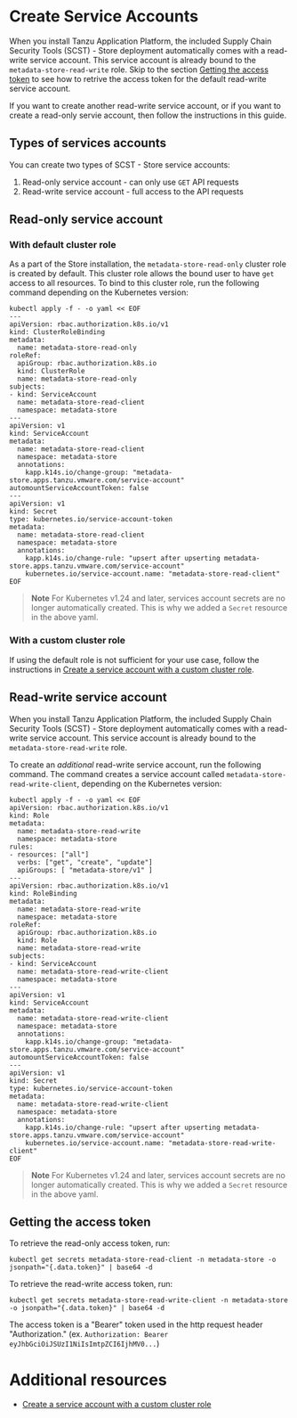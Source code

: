# Create Service Accounts

When you install Tanzu Application Platform, the included Supply Chain Security Tools (SCST) - Store deployment automatically comes with a read-write service account.
This service account is already bound to the `metadata-store-read-write` role.
Skip to the section [Getting the access token](#getting-access-token) to see how to retrive the access token for the default read-write service account.

If you want to create another read-write service account, or if you want to create a read-only servie account, then follow the instructions in this guide.

## Types of services accounts

You can create two types of SCST - Store service accounts:

1. Read-only service account - can only use `GET` API requests
2. Read-write service account - full access to the API requests

## <a id='ro-serv-accts'></a>Read-only service account

### With default cluster role

As a part of the Store installation, the `metadata-store-read-only` cluster role is created by default. This cluster role allows the bound user to have `get` access to all resources. To bind to this cluster role, run the following command depending on the Kubernetes version:

  ```console
  kubectl apply -f - -o yaml << EOF
  ---
  apiVersion: rbac.authorization.k8s.io/v1
  kind: ClusterRoleBinding
  metadata:
    name: metadata-store-read-only
  roleRef:
    apiGroup: rbac.authorization.k8s.io
    kind: ClusterRole
    name: metadata-store-read-only
  subjects:
  - kind: ServiceAccount
    name: metadata-store-read-client
    namespace: metadata-store
  ---
  apiVersion: v1
  kind: ServiceAccount
  metadata:
    name: metadata-store-read-client
    namespace: metadata-store
    annotations:
      kapp.k14s.io/change-group: "metadata-store.apps.tanzu.vmware.com/service-account"
  automountServiceAccountToken: false
  ---
  apiVersion: v1
  kind: Secret
  type: kubernetes.io/service-account-token
  metadata:
    name: metadata-store-read-client
    namespace: metadata-store
    annotations:
      kapp.k14s.io/change-rule: "upsert after upserting metadata-store.apps.tanzu.vmware.com/service-account"
      kubernetes.io/service-account.name: "metadata-store-read-client"
  EOF
  ```

> **Note** For Kubernetes v1.24 and later, services account secrets are no longer automatically created.
> This is why we added a `Secret` resource in the above yaml.

### With a custom cluster role

If using the default role is not sufficient for your use case, follow the instructions in [Create a service account with a custom cluster role](custom-role.hbs.md).

## Read-write service account

When you install Tanzu Application Platform, the included Supply Chain Security Tools (SCST) - Store deployment automatically comes with a read-write service account.
This service account is already bound to the `metadata-store-read-write` role.

To create an *additional* read-write service account, run the following command.
The command creates a service account called `metadata-store-read-write-client`, depending on the Kubernetes version:

```console
kubectl apply -f - -o yaml << EOF
apiVersion: rbac.authorization.k8s.io/v1
kind: Role
metadata:
  name: metadata-store-read-write
  namespace: metadata-store
rules:
- resources: ["all"]
  verbs: ["get", "create", "update"]
  apiGroups: [ "metadata-store/v1" ]
---
apiVersion: rbac.authorization.k8s.io/v1
kind: RoleBinding
metadata:
  name: metadata-store-read-write
  namespace: metadata-store
roleRef:
  apiGroup: rbac.authorization.k8s.io
  kind: Role
  name: metadata-store-read-write
subjects:
- kind: ServiceAccount
  name: metadata-store-read-write-client
  namespace: metadata-store
---
apiVersion: v1
kind: ServiceAccount
metadata:
  name: metadata-store-read-write-client
  namespace: metadata-store
  annotations:
    kapp.k14s.io/change-group: "metadata-store.apps.tanzu.vmware.com/service-account"
automountServiceAccountToken: false
---
apiVersion: v1
kind: Secret
type: kubernetes.io/service-account-token
metadata:
  name: metadata-store-read-write-client
  namespace: metadata-store
  annotations:
    kapp.k14s.io/change-rule: "upsert after upserting metadata-store.apps.tanzu.vmware.com/service-account"
    kubernetes.io/service-account.name: "metadata-store-read-write-client"
EOF
```

> **Note** For Kubernetes v1.24 and later, services account secrets are no longer automatically created.
> This is why we added a `Secret` resource in the above yaml.
  
## <a id='getting-access-token'></a>Getting the access token

To retrieve the read-only access token, run:

```console
kubectl get secrets metadata-store-read-client -n metadata-store -o jsonpath="{.data.token}" | base64 -d
```

To retrieve the read-write access token, run:

```console
kubectl get secrets metadata-store-read-write-client -n metadata-store -o jsonpath="{.data.token}" | base64 -d
```

The access token is a "Bearer" token used in the http request header "Authorization." (ex. `Authorization: Bearer eyJhbGciOiJSUzI1NiIsImtpZCI6IjhMV0...`)

# Additional resources

- [Create a service account with a custom cluster role](custom-role.hbs.md)